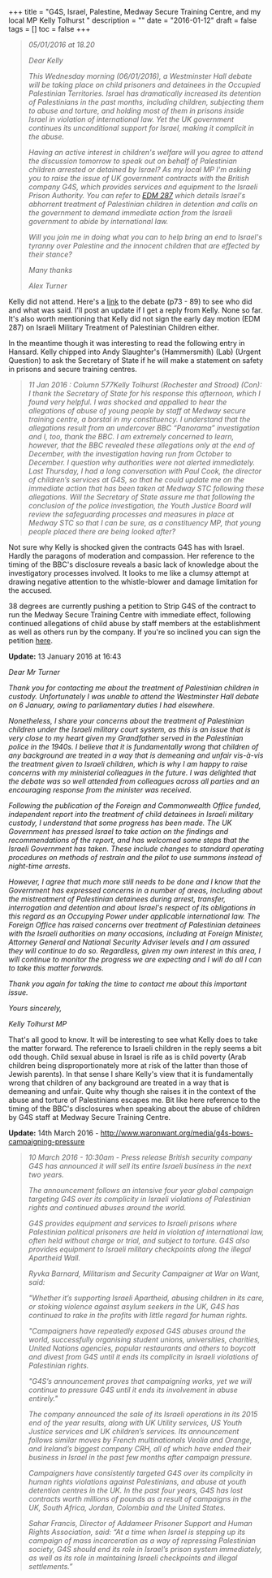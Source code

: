 +++
title = "G4S, Israel, Palestine, Medway Secure Training Centre, and my local MP Kelly Tolhurst "
description = ""
date = "2016-01-12"
draft = false
tags = []
toc = false
+++

> *05/01/2016 at 18.20*
> 
> *Dear Kelly*
> 
> *This Wednesday morning (06/01/2016), a Westminster Hall debate will be taking place on child prisoners and detainees in the Occupied Palestinian Territories. Israel has dramatically increased its detention of Palestinians in the past months, including children, subjecting them to abuse and torture, and holding most of them in prisons inside Israel in violation of international law. Yet the UK government continues its unconditional support for Israel, making it complicit in the abuse.*
> 
> *Having an active interest in children's welfare will you agree to attend the discussion tomorrow to speak out on behalf of Palestinian children arrested or detained by Israel? As my local MP I'm asking you to raise the issue of UK government contracts with the British company G4S, which provides services and equipment to the Israeli Prison Authority. You can refer to [EDM 287](https://edm.parliament.uk/early-day-motion/48065) which details Israel's abhorrent treatment of Palestinian children in detention and calls on the government to demand immediate action from the Israeli government to abide by international law.*
> 
> *Will you join me in doing what you can to help bring an end to Israel's tyranny over Palestine and the innocent children that are effected by their stance?*
> 
> *Many thanks*
> 
> *Alex Turner*

Kelly did not attend. Here's a [link](http://www.publications.parliament.uk/pa/cm201516/cmhansrd/chan92.pdf) to the debate (p73 - 89) to see who did and what was said. I'll post an update if I get a reply from Kelly. None so far. It's also worth mentioning that Kelly did not sign the early day motion (EDM 287) on Israeli Military Treatment of Palestinian Children either.

In the meantime though it was interesting to read the following entry in Hansard. Kelly chipped into Andy Slaughter's (Hammersmith) (Lab) (Urgent Question) to ask the Secretary of State if he will make a statement on safety in prisons and secure training centres.

> *11 Jan 2016 : Column 577Kelly Tolhurst (Rochester and Strood) (Con): I thank the Secretary of State for his response this afternoon, which I found very helpful. I was shocked and appalled to hear the allegations of abuse of young people by staff at Medway secure training centre, a borstal in my constituency. I understand that the allegations result from an undercover BBC “Panorama” investigation and I, too, thank the BBC. I am extremely concerned to learn, however, that the BBC revealed these allegations only at the end of December, with the investigation having run from October to December. I question why authorities were not alerted immediately. Last Thursday, I had a long conversation with Paul Cook, the director of children’s services at G4S, so that he could update me on the immediate action that has been taken at Medway STC following these allegations. Will the Secretary of State assure me that following the conclusion of the police investigation, the Youth Justice Board will review the safeguarding processes and measures in place at Medway STC so that I can be sure, as a constituency MP, that young people placed there are being looked after?*

Not sure why Kelly is shocked given the contracts G4S has with Israel. Hardly the paragons of moderation and compassion. Her reference to the timing of the BBC's disclosure reveals a basic lack of knowledge about the investigatory processes involved. It looks to me like a clumsy attempt at drawing negative attention to the whistle-blower and damage limitation for the accused.

38 degrees are currently pushing a petition to Strip G4S of the contract to run the Medway Secure Training Centre with immediate effect, following continued allegations of child abuse by staff members at the establishment as well as others run by the company. If you're so inclined you can sign the petition [here](https://you.38degrees.org.uk/petitions/remove-contracts-for-looking-after-vulnerbale-children-from-g4s?bucket=blast).

**Update:** 13 January 2016 at 16:43

*Dear Mr Turner*

*Thank you for contacting me about the treatment of Palestinian children in custody. Unfortunately I was unable to attend the Westminster Hall debate on 6 January, owing to parliamentary duties I had elsewhere.*

*Nonetheless, I share your concerns about the treatment of Palestinian children under the Israeli military court system, as this is an issue that is very close to my heart given my Grandfather served in the Palestinian police in the 1940s. I believe that it is fundamentally wrong that children of any background are treated in a way that is demeaning and unfair vis-à-vis the treatment given to Israeli children, which is why I am happy to raise concerns with my ministerial colleagues in the future. I was delighted that the debate was so well attended from colleagues across all parties and an encouraging response from the minister was received.*

*Following the publication of the Foreign and Commonwealth Office funded, independent report into the treatment of child detainees in Israeli military custody, I understand that some progress has been made. The UK Government has pressed Israel to take action on the findings and recommendations of the report, and has welcomed some steps that the Israeli Government has taken. These include changes to standard operating procedures on methods of restrain and the pilot to use summons instead of night-time arrests.*

*However, I agree that much more still needs to be done and I know that the Government has expressed concerns in a number of areas, including about the mistreatment of Palestinian detainees during arrest, transfer, interrogation and detention and about Israel's respect of its obligations in this regard as an Occupying Power under applicable international law. The Foreign Office has raised concerns over treatment of Palestinian detainees with the Israeli authorities on many occasions, including at Foreign Minister, Attorney General and National Security Adviser levels and I am assured they will continue to do so. Regardless, given my own interest in this area, I will continue to monitor the progress we are expecting and I will do all I can to take this matter forwards.*

*Thank you again for taking the time to contact me about this important issue.*

*Yours sincerely,*

*Kelly Tolhurst MP*

That's all good to know. It will be interesting to see what Kelly does to take the matter forward. The reference to Israeli children in the reply seems a bit odd though. Child sexual abuse in Israel is rife as is child poverty (Arab children being disproportionately more at risk of the latter than those of Jewish parents). In that sense I share Kelly's view that it is fundamentally wrong that children of any background are treated in a way that is demeaning and unfair. Quite why though she raises it in the context of the abuse and torture of Palestinians escapes me. Bit like here reference to the timing of the BBC's disclosures when speaking about the abuse of children by G4S staff at Medway Secure Training Centre.

**Update:** 14th March 2016 - http://www.waronwant.org/media/g4s-bows-campaigning-pressure
> 
> *10 March 2016 - 10:30am - Press release
> British security company G4S has announced it will sell its entire Israeli business in the next two years.*
> 
> *The announcement follows an intensive four year global campaign targeting G4S over its complicity in Israeli violations of Palestinian rights and continued abuses around the world.*
> 
> *G4S provides equipment and services to Israeli prisons where Palestinian political prisoners are held in violation of international law, often held without charge or trial, and subject to torture. G4S also provides equipment to Israeli military checkpoints along the illegal Apartheid Wall.*
> 
> *Ryvka Barnard, Militarism and Security Campaigner at War on Want, said:*
> 
> *"Whether it’s supporting Israeli Apartheid, abusing children in its care, or stoking violence against asylum seekers in the UK, G4S has continued to rake in the profits with little regard for human rights.*
> 
> *"Campaigners have repeatedly exposed G4S abuses around the world, successfully organising student unions, universities, charities, United Nations agencies, popular restaurants and others to boycott and divest from G4S until it ends its complicity in Israeli violations of Palestinian rights.*
> 
> *"G4S’s announcement proves that campaigning works, yet we will continue to pressure G4S until it ends its involvement in abuse entirely."*
> 
> *The company announced the sale of its Israeli operations in its 2015 end of the year results, along with UK Utility services, US Youth Justice services and UK children’s services. Its announcement follows similar moves by French multinationals Veolia and Orange, and Ireland’s biggest company CRH, all of which have ended their business in Israel in the past few months after campaign pressure.*
> 
> *Campaigners have consistently targeted G4S over its complicity in human rights violations against Palestinians, and abuse at youth detention centres in the UK. In the past four years, G4S has lost contracts worth millions of pounds as a result of campaigns in the UK, South Africa, Jordan, Colombia and the United States.*
> 
> *Sahar Francis, Director of Addameer Prisoner Support and Human Rights Association, said: “At a time when Israel is stepping up its campaign of mass incarceration as a way of repressing Palestinian society, G4S should end its role in Israel’s prison system immediately, as well as its role in maintaining Israeli checkpoints and illegal settlements.”*